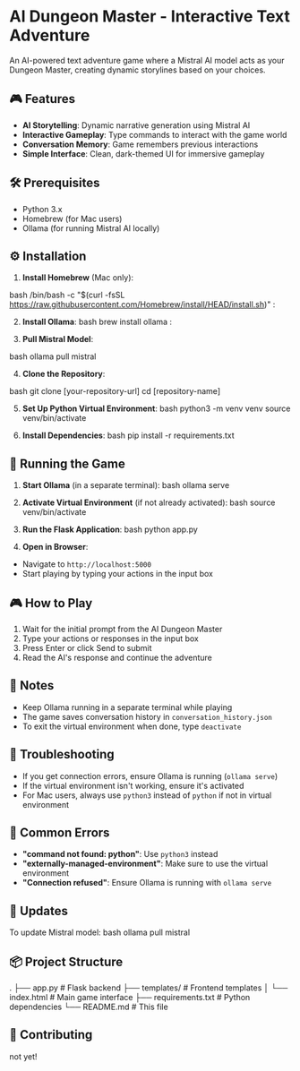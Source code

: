 # AI Dungeon Master - Interactive Text Adventure

An AI-powered text adventure game where a Mistral AI model acts as your Dungeon Master, creating dynamic storylines based on your choices.

## 🎮 Features

- **AI Storytelling**: Dynamic narrative generation using Mistral AI
- **Interactive Gameplay**: Type commands to interact with the game world
- **Conversation Memory**: Game remembers previous interactions
- **Simple Interface**: Clean, dark-themed UI for immersive gameplay

## 🛠 Prerequisites

- Python 3.x
- Homebrew (for Mac users)
- Ollama (for running Mistral AI locally)

## ⚙️ Installation

1. **Install Homebrew** (Mac only):

bash
/bin/bash -c "$(curl -fsSL https://raw.githubusercontent.com/Homebrew/install/HEAD/install.sh)"
:

2. **Install Ollama**:
bash
brew install ollama
:

3. **Pull Mistral Model**:

bash
ollama pull mistral

4. **Clone the Repository**:

bash
git clone [your-repository-url]
cd [repository-name]

5. **Set Up Python Virtual Environment**:
bash
python3 -m venv venv
source venv/bin/activate

6. **Install Dependencies**:
bash
pip install -r requirements.txt

## 🚀 Running the Game

1. **Start Ollama** (in a separate terminal):
bash
ollama serve

2. **Activate Virtual Environment** (if not already activated):
bash
source venv/bin/activate

3. **Run the Flask Application**:
bash
python app.py

4. **Open in Browser**:
- Navigate to `http://localhost:5000`
- Start playing by typing your actions in the input box

## 🎮 How to Play

1. Wait for the initial prompt from the AI Dungeon Master
2. Type your actions or responses in the input box
3. Press Enter or click Send to submit
4. Read the AI's response and continue the adventure

## 📝 Notes

- Keep Ollama running in a separate terminal while playing
- The game saves conversation history in `conversation_history.json`
- To exit the virtual environment when done, type `deactivate`

## 🔧 Troubleshooting

- If you get connection errors, ensure Ollama is running (`ollama serve`)
- If the virtual environment isn't working, ensure it's activated
- For Mac users, always use `python3` instead of `python` if not in virtual environment

## 🛑 Common Errors

- **"command not found: python"**: Use `python3` instead
- **"externally-managed-environment"**: Make sure to use the virtual environment
- **"Connection refused"**: Ensure Ollama is running with `ollama serve`

## 🔄 Updates

To update Mistral model:
bash
ollama pull mistral

## 📦 Project Structure
.
├── app.py # Flask backend
├── templates/ # Frontend templates
│ └── index.html # Main game interface
├── requirements.txt # Python dependencies
└── README.md # This file

## 🤝 Contributing

not yet!
